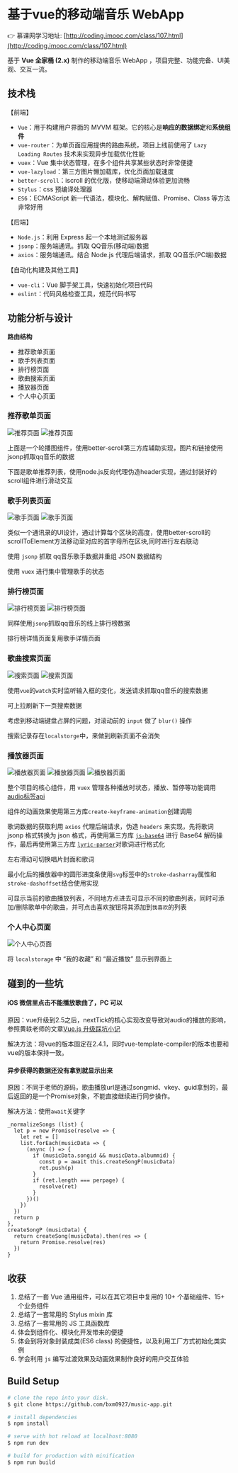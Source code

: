 # 基于vue的移动端音乐 WebApp

👉 慕课网学习地址: [http://coding.imooc.com/class/107.html](http://coding.imooc.com/class/107.html)

基于 **Vue 全家桶 (2.x)**  制作的移动端音乐 WebApp ，项目完整、功能完备、UI美观、交互一流。

## 技术栈

【前端】

- `Vue`：用于构建用户界面的 MVVM 框架。它的核心是**响应的数据绑定**和**系统组件**
- `vue-router`：为单页面应用提供的路由系统，项目上线前使用了 `Lazy Loading Routes` 技术来实现异步加载优化性能
- `vuex`：Vue 集中状态管理，在多个组件共享某些状态时非常便捷
- `vue-lazyload`：第三方图片懒加载库，优化页面加载速度
- `better-scroll`：iscroll 的优化版，使移动端滑动体验更加流畅
- `Stylus`：css 预编译处理器
- `ES6`：ECMAScript 新一代语法，模块化、解构赋值、Promise、Class 等方法非常好用

【后端】

- `Node.js`：利用 Express 起一个本地测试服务器
- `jsonp`：服务端通讯。抓取 QQ音乐(移动端)数据
- `axios`：服务端通讯。结合 Node.js 代理后端请求，抓取 QQ音乐(PC端)数据

【自动化构建及其他工具】

- `vue-cli`：Vue 脚手架工具，快速初始化项目代码
- `eslint`：代码风格检查工具，规范代码书写

## 功能分析与设计

**路由结构**

- 推荐歌单页面
- 歌手列表页面
- 排行榜页面
- 歌曲搜索页面
- 播放器页面
- 个人中心页面

### 推荐歌单页面

![推荐页面](https://github.com/zhanght9527/vue-music/blob/master/src/common/image/recommend.jpg)
![推荐页面](https://github.com/zhanght9527/vue-music/blob/master/src/common/image/recommendDetail.jpg)

上面是一个轮播图组件，使用better-scroll第三方库辅助实现，图片和链接使用jsonp抓取qq音乐的数据

下面是歌单推荐列表，使用node.js反向代理伪造header实现，通过封装好的scroll组件进行滑动交互

### 歌手列表页面

![歌手页面](https://github.com/zhanght9527/vue-music/blob/master/src/common/image/singer.jpg)
![歌手页面](https://github.com/zhanght9527/vue-music/blob/master/src/common/image/singerDetail.jpg)

类似一个通讯录的UI设计，通过计算每个区块的高度，使用better-scroll的scrollToElement方法移动至对应的首字母所在区块,同时进行左右联动

使用 `jsonp` 抓取 qq音乐歌手数据并重组 JSON 数据结构

使用 `vuex` 进行集中管理歌手的状态

### 排行榜页面

![排行榜页面](https://github.com/zhanght9527/vue-music/blob/master/src/common/image/rank.jpg)
![排行榜页面](https://github.com/zhanght9527/vue-music/blob/master/src/common/image/rankDetail.jpg)

同样使用`jsonp`抓取qq音乐的线上排行榜数据

排行榜详情页面复用歌手详情页面

### 歌曲搜索页面

![搜索页面](https://github.com/zhanght9527/vue-music/blob/master/src/common/image/search.jpg)
![搜索页面](https://github.com/zhanght9527/vue-music/blob/master/src/common/image/searchDetail.jpg)

使用`vue`的`watch`实时监听输入框的变化，发送请求抓取qq音乐的搜索数据

可上拉刷新下一页搜索数据

考虑到移动端键盘占屏的问题，对滚动前的 `input` 做了 `blur()` 操作

搜索记录存在`localstorge`中，来做到刷新页面不会消失

### 播放器页面

![播放器页面](https://github.com/zhanght9527/vue-music/blob/master/src/common/image/player.jpg)
![播放器页面](https://github.com/zhanght9527/vue-music/blob/master/src/common/image/lyric.jpg)
![播放器页面](https://github.com/zhanght9527/vue-music/blob/master/src/common/image/bottom-player.jpg)

整个项目的核心组件，用 `vuex` 管理各种播放时状态，播放、暂停等功能调用 [audio标签api](http://www.w3school.com.cn/tags/html_ref_audio_video_dom.asp)

组件的动画效果使用第三方库`create-keyframe-animation`创建调用

歌词数据的获取利用 `axios` 代理后端请求，伪造 `headers` 来实现，先将歌词 jsonp 格式转换为 json 格式，再使用第三方库 [`js-base64`](https://github.com/dankogai/js-base64) 进行 Base64 解码操作，最后再使用第三方库 [`lyric-parser`](https://github.com/ustbhuangyi/lyric-parser)对歌词进行格式化

左右滑动可切换唱片封面和歌词

最小化后的播放器中的圆形进度条使用`svg`标签中的`stroke-dasharray`属性和`stroke-dashoffset`结合使用实现

可显示当前的歌曲播放列表，不同地方点进去可显示不同的歌曲列表，同时可添加/删除歌单中的歌曲，并可点击喜欢按钮将其添加到`我喜欢`的列表

### 个人中心页面

![个人中心页面](https://github.com/zhanght9527/vue-music/blob/master/src/common/image/mine.jpg)

将 `localstorage` 中 “我的收藏” 和 “最近播放” 显示到界面上

## 碰到的一些坑

#### iOS 微信里点击不能播放歌曲了，PC 可以

原因：vue升级到2.5之后，nextTick的核心实现改变导致对audio的播放的影响，参照黄轶老师的文章[Vue.js 升级踩坑小记](https://juejin.im/post/5a1af88f5188254a701ec230)

解决方法：将vue的版本固定在2.4.1，同时vue-template-compiler的版本也要和vue的版本保持一致。

#### 异步获得的数据还没有拿到就显示出来

原因：不同于老师的源码，歌曲播放url是通过songmid、vkey、guid拿到的，最后返回的是一个Promise对象，不能直接继续进行同步操作。

解决方法：使用`await`关键字

```
_normalizeSongs (list) {
  let p = new Promise(resolve => {
    let ret = []
    list.forEach(musicData => {
      (async () => {
        if (musicData.songid && musicData.albummid) {
          const p = await this.createSongP(musicData)
          ret.push(p)
        }
        if (ret.length === perpage) {
          resolve(ret)
        }
      })()
    })
  })
  return p
},
createSongP (musicData) {
  return createSong(musicData).then(res => {
    return Promise.resolve(res)
  })
}
```

## 收获

1. 总结了一套 Vue 通用组件，可以在其它项目中复用的 10+ 个基础组件、15+ 个业务组件
2. 总结了一套常用的 Stylus mixin 库
3. 总结了一套常用的 JS 工具函数库
4. 体会到组件化、模块化开发带来的便捷
5. 体会到将对象封装成类(ES6 class) 的便捷性，以及利用工厂方式初始化类实例
6. 学会利用 `js` 编写过渡效果及动画效果制作良好的用户交互体验


## Build Setup

``` bash
# clone the repo into your disk.
$ git clone https://github.com/bxm0927/music-app.git

# install dependencies
$ npm install

# serve with hot reload at localhost:8080
$ npm run dev

# build for production with minification
$ npm run build
```
